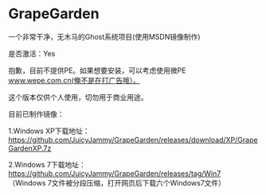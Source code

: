 # GrapeGarden
一个非常干净，无木马的Ghost系统项目(使用MSDN镜像制作)




是否激活：Yes





抱歉，目前不提供PE。如果想要安装，可以考虑使用微PE www.wepe.com.cn(俺不是在打广告哦）。




这个版本仅供个人使用，切勿用于商业用途。



目前已制作镜像：



1.Windows XP下载地址：https://github.com/JuicyJammy/GrapeGarden/releases/download/XP/GrapeGardenXP.7z



2.Windows 7下载地址： https://github.com/JuicyJammy/GrapeGarden/releases/tag/Win7                    （Windows 7文件被分段压缩，打开网页后下载六个Windows7文件）
